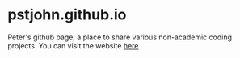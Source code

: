 # pstjohn.github.io

Peter's github page, a place to share various non-academic coding projects.
You can visit the website [here](http://pstjohn.github.io/)
